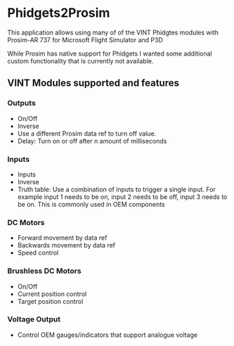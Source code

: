 # Phidgets2Prosim

This application allows using many of of the VINT Phidgtes modules with Prosim-AR 737 for Microsoft Flight Simulator and P3D

While Prosim has native support for Phidgets I wanted some additional custom functionality that is currently not available.


## VINT Modules supported and features

### Outputs

- On/Off
- Inverse 
- Use a different Prosim data ref to turn off value. 
- Delay: Turn on or off after n amount of milliseconds

### Inputs
- Inputs
- Inverse
- Truth table: Use a combination of inputs to trigger a single input. For example input 1 needs to be on, input 2 needs to be off, input 3 needs to be on. This is commonly used in OEM components

### DC Motors
- Forward movement by data ref
- Backwards movement by data ref
- Speed control

### Brushless DC Motors
- On/Off
- Current position control 
- Target position control

### Voltage Output
- Control OEM gauges/indicators that support analogue voltage

